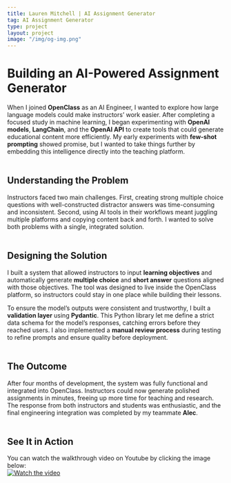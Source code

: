 ```yaml
---
title: Lauren Mitchell | AI Assignment Generator
tag: AI Assignment Generator
type: project
layout: project
image: "/img/og-img.png"
---
```


# Building an AI-Powered Assignment Generator

When I joined **OpenClass** as an AI Engineer, I wanted to explore how large language models could make instructors’ work easier. After completing a focused study in machine learning, I began experimenting with **OpenAI models**, **LangChain**, and the **OpenAI API** to create tools that could generate educational content more efficiently. My early experiments with **few-shot prompting** showed promise, but I wanted to take things further by embedding this intelligence directly into the teaching platform.
<br><br>

## Understanding the Problem

Instructors faced two main challenges. First, creating strong multiple choice questions with well-constructed distractor answers was time-consuming and inconsistent. Second, using AI tools in their workflows meant juggling multiple platforms and copying content back and forth. I wanted to solve both problems with a single, integrated solution.
<br><br>

## Designing the Solution

I built a system that allowed instructors to input **learning objectives** and automatically generate **multiple choice** and **short answer** questions aligned with those objectives. The tool was designed to live inside the OpenClass platform, so instructors could stay in one place while building their lessons.

To ensure the model’s outputs were consistent and trustworthy, I built a **validation layer** using **Pydantic**. This Python library let me define a strict data schema for the model’s responses, catching errors before they reached users. I also implemented a **manual review process** during testing to refine prompts and ensure quality before deployment.
<br><br>

## The Outcome

After four months of development, the system was fully functional and integrated into OpenClass. Instructors could now generate polished assignments in minutes, freeing up more time for teaching and research. The response from both instructors and students was enthusiastic, and the final engineering integration was completed by my teammate **Alec**.
<br><br>

## See It in Action

You can watch the walkthrough video on Youtube by clicking the image below:  
[![Watch the video](https://img.youtube.com/vi/MidtF8TrSLU/0.jpg)](https://www.youtube.com/watch?v=MidtF8TrSLU)



